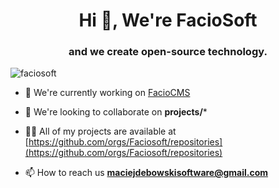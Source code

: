 <h1 align="center">Hi 👋, We're FacioSoft</h1>
<h3 align="center">and we create open-source technology.</h3>

<p align="left"> <img src="https://komarev.com/ghpvc/?username=faciosoft&label=Profile%20views&color=0e75b6&style=flat" alt="faciosoft" /> </p>

- 🔭 We're currently working on [FacioCMS](https://github.com/Faciosoft/faciocms)

- 👯 We're looking to collaborate on **projects/***

- 👨‍💻 All of my projects are available at [https://github.com/orgs/Faciosoft/repositories](https://github.com/orgs/Faciosoft/repositories)

- 📫 How to reach us **maciejdebowskisoftware@gmail.com**
